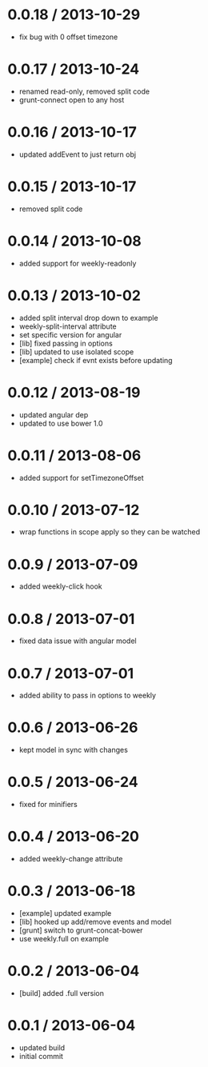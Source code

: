 
0.0.18 / 2013-10-29 
==================

  * fix bug with 0 offset timezone

0.0.17 / 2013-10-24 
==================

  * renamed read-only, removed split code
  * grunt-connect open to any host

0.0.16 / 2013-10-17 
==================

  * updated addEvent to just return obj

0.0.15 / 2013-10-17 
==================

  * removed split code

0.0.14 / 2013-10-08 
==================

  * added support for weekly-readonly

0.0.13 / 2013-10-02 
==================

  * added split interval drop down to example
  * weekly-split-interval attribute
  * set specific version for angular
  * [lib] fixed passing in options
  * [lib] updated to use isolated scope
  * [example] check if evnt exists before updating

0.0.12 / 2013-08-19 
==================

  * updated angular dep
  * updated to use bower 1.0

0.0.11 / 2013-08-06 
==================

  * added support for setTimezoneOffset

0.0.10 / 2013-07-12 
==================

  * wrap functions in scope apply so they can be watched

0.0.9 / 2013-07-09 
==================

  * added weekly-click hook

0.0.8 / 2013-07-01 
==================

  * fixed data issue with angular model

0.0.7 / 2013-07-01 
==================

  * added ability to pass in options to weekly

0.0.6 / 2013-06-26 
==================

  * kept model in sync with changes

0.0.5 / 2013-06-24 
==================

  * fixed for minifiers

0.0.4 / 2013-06-20 
==================

  * added weekly-change attribute

0.0.3 / 2013-06-18 
==================

  * [example] updated example
  * [lib] hooked up add/remove events and model
  * [grunt] switch to grunt-concat-bower
  * use weekly.full on example

0.0.2 / 2013-06-04 
==================

  * [build] added .full version

0.0.1 / 2013-06-04 
==================

  * updated build
  * initial commit

